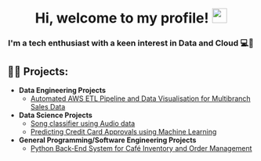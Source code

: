<h1 align="center">
Hi, welcome to my profile!
	<a href="https://github.com/Bouaskaoun" target="_self">
		<img src="https://media.giphy.com/media/hvRJCLFzcasrR4ia7z/giphy.gif" width="30">
	</a>
</h1>

<h3 align="center">I'm a tech enthusiast with a keen interest in Data and Cloud 💻🔨</h3>

 <h2>👨‍💻 Projects:</h2>
 
 - <b>Data Engineering Projects</b>
   - [Automated AWS ETL Pipeline and Data Visualisation for Multibranch Sales Data](https://github.com/mashafie/AWS-ETL-Pipeline-and-Data-Visualisation-for-Multibranch-Sales-Data)
- <b>Data Science Projects</b>
  - [Song classifier using Audio data](https://github.com/mashafie/Classify-Song-Genres-using-Audio-Data)
  - [Predicting Credit Card Approvals using Machine Learning](https://github.com/mashafie/Predicting-Credit-Card-Approvals)
- <b>General Programming/Software Engineering Projects</b>
  - [Python Back-End System for Café Inventory and Order Management](https://github.com/mashafie/Python-Based-Back-End-System-for-Cafe-Inventory-and-Order-Management)


